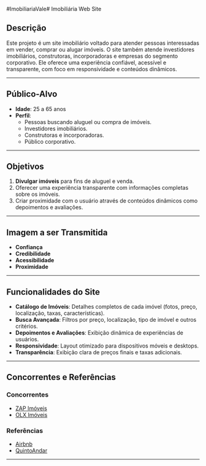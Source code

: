 #ImobiliariaVale# Imobiliária Web Site

## **Descrição**
Este projeto é um site imobiliário voltado para atender pessoas interessadas em vender, comprar ou alugar imóveis. O site também atende investidores imobiliários, construtoras, incorporadoras e empresas do segmento corporativo. Ele oferece uma experiência confiável, acessível e transparente, com foco em responsividade e conteúdos dinâmicos.

---

## **Público-Alvo**
- **Idade**: 25 a 65 anos
- **Perfil**:
  - Pessoas buscando aluguel ou compra de imóveis.
  - Investidores imobiliários.
  - Construtoras e incorporadoras.
  - Público corporativo.

---

## **Objetivos**
1. **Divulgar imóveis** para fins de aluguel e venda.
2. Oferecer uma experiência transparente com informações completas sobre os imóveis.
3. Criar proximidade com o usuário através de conteúdos dinâmicos como depoimentos e avaliações.

---

## **Imagem a ser Transmitida**
- **Confiança**
- **Credibilidade**
- **Acessibilidade**
- **Proximidade**

---

## **Funcionalidades do Site**
- **Catálogo de Imóveis**: Detalhes completos de cada imóvel (fotos, preço, localização, taxas, características).
- **Busca Avançada**: Filtros por preço, localização, tipo de imóvel e outros critérios.
- **Depoimentos e Avaliações**: Exibição dinâmica de experiências de usuários.
- **Responsividade**: Layout otimizado para dispositivos móveis e desktops.
- **Transparência**: Exibição clara de preços finais e taxas adicionais.

---

## **Concorrentes e Referências**
### **Concorrentes**
- [ZAP Imóveis](https://www.zapimoveis.com.br/)
- [OLX Imóveis](https://www.olx.com.br/imoveis)

### **Referências**
- [Airbnb](https://www.airbnb.com.br/)  
- [QuintoAndar](https://www.quintoandar.com.br/)

---


